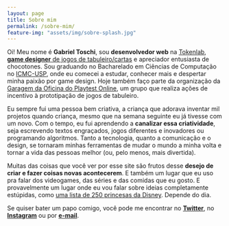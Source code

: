 ```yaml
---
layout: page
title: Sobre mim
permalink: /sobre-mim/
feature-img: "assets/img/sobre-splash.jpg"
---
```


Oi! Meu nome é **Gabriel Toschi**, sou **desenvolvedor web** na [Tokenlab](https://tokenlab.com.br), [**game designer** de jogos de tabuleiro/cartas](/jogos) e apreciador entusiasta de chocotones. Sou graduando no Bacharelado em Ciências de Computação no [ICMC-USP](https://icmc.usp.br), onde eu comecei a estudar, conhecer mais e despertar minha paixão por game design. Hoje também faço parte da organização da [Garagem da Oficina do Playtest Online](https://www.instagram.com/oficinadoplaytestonline/), um grupo que realiza ações de incentivo à prototipação de jogos de tabuleiro.

Eu sempre fui uma pessoa bem criativa, a criança que adorava inventar mil projetos quando criança, mesmo que na semana seguinte eu já tivesse com um novo. Com o tempo, eu fui aprendendo a **canalizar essa criatividade**, seja escrevendo textos engraçados, jogos diferentes e inovadores ou programando algoritmos. Tanto a tecnologia, quanto a comunicação e o design, se tornaram minhas ferramentas de mudar o mundo a minha volta e tornar a vida das pessoas melhor (ou, pelo menos, mais divertida).

Muitas das coisas que você ver por esse site são frutos desse **desejo de criar e fazer coisas novas acontecerem**. E também um lugar que eu uso pra falar dos videogames, das séries e das comidas que eu gosto. E provavelmente um lugar onde eu vou falar sobre ideias completamente estúpidas, como [uma lista de 250 princesas da Disney](https://medium.com/@gabtoschi/todas-as-princesas-disney-492f884ac053). Depende do dia.

Se quiser bater um papo comigo, você pode me encontrar no [**Twitter**](https://twitter.com/gabtoschi), no [**Instagram**](https://instagram.com/gabtoschi.bg) ou por [**e-mail**](//gabriel.toschi@hotmail.com).
